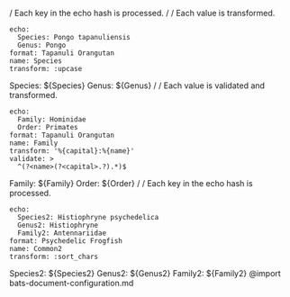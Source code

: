 / Each key in the echo hash is processed.
/
/ Each value is transformed.
```ux
echo:
  Species: Pongo tapanuliensis
  Genus: Pongo
format: Tapanuli Orangutan
name: Species
transform: :upcase
```
Species: ${Species}
Genus: ${Genus}
/
/ Each value is validated and transformed.
```ux
echo:
  Family: Hominidae
  Order: Primates
format: Tapanuli Orangutan
name: Family
transform: '%{capital}:%{name}'
validate: >
  ^(?<name>(?<capital>.?).*)$
```
Family: ${Family}
Order: ${Order}
/
/ Each key in the echo hash is processed.
```ux
echo:
  Species2: Histiophryne psychedelica
  Genus2: Histiophryne
  Family2: Antennariidae
format: Psychedelic Frogfish
name: Common2
transform: :sort_chars
```
Species2: ${Species2}
Genus2: ${Genus2}
Family2: ${Family2}
@import bats-document-configuration.md
